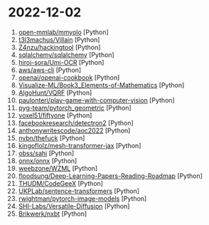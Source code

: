 # 2022-12-02

1. [open-mmlab/mmyolo](https://github.com/open-mmlab/mmyolo "OpenMMLab YOLO series toolbox and benchmark") [Python]
2. [t3l3machus/Villain](https://github.com/t3l3machus/Villain "Villain is a Windows & Linux backdoor generator and multi-session handler that allows users to connect with sibling servers (other machines running Villain) and share their backdoor sessions, handy for working as a team.") [Python]
3. [Z4nzu/hackingtool](https://github.com/Z4nzu/hackingtool "ALL IN ONE Hacking Tool For Hackers") [Python]
4. [sqlalchemy/sqlalchemy](https://github.com/sqlalchemy/sqlalchemy "The Database Toolkit for Python") [Python]
5. [hiroi-sora/Umi-OCR](https://github.com/hiroi-sora/Umi-OCR "OCR图片转文字识别软件，完全离线。截屏/批量导入图片，支持多国语言、合并段落、竖排文字。可排除水印区域，提取干净的文本。基于 PaddleOCR 。") [Python]
6. [aws/aws-cli](https://github.com/aws/aws-cli "Universal Command Line Interface for Amazon Web Services") [Python]
7. [openai/openai-cookbook](https://github.com/openai/openai-cookbook "Examples and guides for using the OpenAI API") [Python]
8. [Visualize-ML/Book3_Elements-of-Mathematics](https://github.com/Visualize-ML/Book3_Elements-of-Mathematics "Book_3_《数学要素》 | 鸢尾花书：从加减乘除到机器学习；本册有，583幅图，136个代码文件，其中24个Streamlit App；状态：清华社五审五校中；Github稿件基本稳定，欢迎提意见，会及时修改") [Python]
9. [AlgoHunt/VQRF](https://github.com/AlgoHunt/VQRF "Official implementation of our arxiv paper Compressing Volumetric Radiance Fields to 1 MB") [Python]
10. [paulonteri/play-game-with-computer-vision](https://github.com/paulonteri/play-game-with-computer-vision "A simple python bot (powered by computer vision) used to play City Island. The bot is able to play the game without any human intervention.") [Python]
11. [pyg-team/pytorch_geometric](https://github.com/pyg-team/pytorch_geometric "Graph Neural Network Library for PyTorch") [Python]
12. [voxel51/fiftyone](https://github.com/voxel51/fiftyone "The open-source tool for building high-quality datasets and computer vision models") [Python]
13. [facebookresearch/detectron2](https://github.com/facebookresearch/detectron2 "Detectron2 is a platform for object detection, segmentation and other visual recognition tasks.") [Python]
14. [anthonywritescode/aoc2022](https://github.com/anthonywritescode/aoc2022 "https://adventofcode.com/2022") [Python]
15. [nvbn/thefuck](https://github.com/nvbn/thefuck "Magnificent app which corrects your previous console command.") [Python]
16. [kingoflolz/mesh-transformer-jax](https://github.com/kingoflolz/mesh-transformer-jax "Model parallel transformers in JAX and Haiku") [Python]
17. [obss/sahi](https://github.com/obss/sahi "Framework agnostic sliced/tiled inference + interactive ui + error analysis plots") [Python]
18. [onnx/onnx](https://github.com/onnx/onnx "Open standard for machine learning interoperability") [Python]
19. [weebzone/WZML](https://github.com/weebzone/WZML "A Powerful Pyrogram Based Telegram Mirror Leech Bot Modded by Codewithweeb to directly Mirror to Google Drive or Leech to Telegram, with Multi Direct Links Support for Enhanced Mirroring & Leeching") [Python]
20. [floodsung/Deep-Learning-Papers-Reading-Roadmap](https://github.com/floodsung/Deep-Learning-Papers-Reading-Roadmap "Deep Learning papers reading roadmap for anyone who are eager to learn this amazing tech!") [Python]
21. [THUDM/CodeGeeX](https://github.com/THUDM/CodeGeeX "CodeGeeX: An Open Multilingual Code Generation Model") [Python]
22. [UKPLab/sentence-transformers](https://github.com/UKPLab/sentence-transformers "Multilingual Sentence & Image Embeddings with BERT") [Python]
23. [rwightman/pytorch-image-models](https://github.com/rwightman/pytorch-image-models "PyTorch image models, scripts, pretrained weights -- ResNet, ResNeXT, EfficientNet, EfficientNetV2, NFNet, Vision Transformer, MixNet, MobileNet-V3/V2, RegNet, DPN, CSPNet, and more") [Python]
24. [SHI-Labs/Versatile-Diffusion](https://github.com/SHI-Labs/Versatile-Diffusion "Versatile Diffusion: Text, Images and Variations All in One Diffusion Model, 2022") [Python]
25. [Brikwerk/nxbt](https://github.com/Brikwerk/nxbt "Control your Nintendo Switch through a website, terminal, or macro.") [Python]
